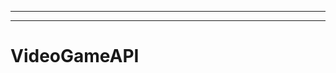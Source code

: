----------------------------------------------------------------------------------------------
--------------------------------------------------------------------------------------------------
# VideoGameAPI
